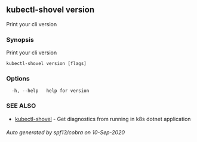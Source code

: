 ## kubectl-shovel version

Print your cli version

### Synopsis

Print your cli version

```
kubectl-shovel version [flags]
```

### Options

```
  -h, --help   help for version
```

### SEE ALSO

* [kubectl-shovel](kubectl-shovel.md)	 - Get diagnostics from running in k8s dotnet application

###### Auto generated by spf13/cobra on 10-Sep-2020
